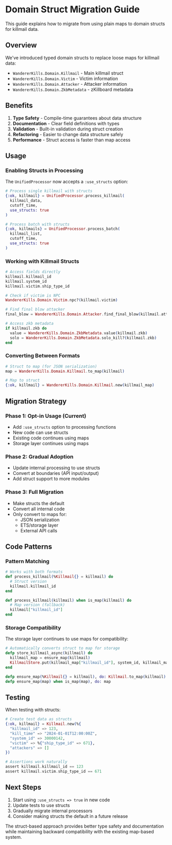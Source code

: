 # Domain Struct Migration Guide

This guide explains how to migrate from using plain maps to domain structs for killmail data.

## Overview

We've introduced typed domain structs to replace loose maps for killmail data:

- `WandererKills.Domain.Killmail` - Main killmail struct
- `WandererKills.Domain.Victim` - Victim information
- `WandererKills.Domain.Attacker` - Attacker information
- `WandererKills.Domain.ZkbMetadata` - zKillboard metadata

## Benefits

1. **Type Safety** - Compile-time guarantees about data structure
2. **Documentation** - Clear field definitions with types
3. **Validation** - Built-in validation during struct creation
4. **Refactoring** - Easier to change data structure safely
5. **Performance** - Struct access is faster than map access

## Usage

### Enabling Structs in Processing

The `UnifiedProcessor` now accepts a `:use_structs` option:

```elixir
# Process single killmail with structs
{:ok, killmail} = UnifiedProcessor.process_killmail(
  killmail_data,
  cutoff_time,
  use_structs: true
)

# Process batch with structs
{:ok, killmails} = UnifiedProcessor.process_batch(
  killmail_list,
  cutoff_time,
  use_structs: true
)
```

### Working with Killmail Structs

```elixir
# Access fields directly
killmail.killmail_id
killmail.system_id
killmail.victim.ship_type_id

# Check if victim is NPC
WandererKills.Domain.Victim.npc?(killmail.victim)

# Find final blow attacker
final_blow = WandererKills.Domain.Attacker.find_final_blow(killmail.attackers)

# Access zkb metadata
if killmail.zkb do
  value = WandererKills.Domain.ZkbMetadata.value(killmail.zkb)
  solo = WandererKills.Domain.ZkbMetadata.solo_kill?(killmail.zkb)
end
```

### Converting Between Formats

```elixir
# Struct to map (for JSON serialization)
map = WandererKills.Domain.Killmail.to_map(killmail)

# Map to struct
{:ok, killmail} = WandererKills.Domain.Killmail.new(killmail_map)
```

## Migration Strategy

### Phase 1: Opt-in Usage (Current)
- Add `:use_structs` option to processing functions
- New code can use structs
- Existing code continues using maps
- Storage layer continues using maps

### Phase 2: Gradual Adoption
- Update internal processing to use structs
- Convert at boundaries (API input/output)
- Add struct support to more modules

### Phase 3: Full Migration
- Make structs the default
- Convert all internal code
- Only convert to maps for:
  - JSON serialization
  - ETS/storage layer
  - External API calls

## Code Patterns

### Pattern Matching

```elixir
# Works with both formats
def process_killmail(%Killmail{} = killmail) do
  # Struct version
  killmail.killmail_id
end

def process_killmail(killmail) when is_map(killmail) do
  # Map version (fallback)
  killmail["killmail_id"]
end
```

### Storage Compatibility

The storage layer continues to use maps for compatibility:

```elixir
# Automatically converts struct to map for storage
defp store_killmail_async(killmail) do
  killmail_map = ensure_map(killmail)
  KillmailStore.put(killmail_map["killmail_id"], system_id, killmail_map)
end

defp ensure_map(%Killmail{} = killmail), do: Killmail.to_map(killmail)
defp ensure_map(map) when is_map(map), do: map
```

## Testing

When testing with structs:

```elixir
# Create test data as structs
{:ok, killmail} = Killmail.new(%{
  "killmail_id" => 123,
  "kill_time" => "2024-01-01T12:00:00Z",
  "system_id" => 30000142,
  "victim" => %{"ship_type_id" => 671},
  "attackers" => []
})

# Assertions work naturally
assert killmail.killmail_id == 123
assert killmail.victim.ship_type_id == 671
```

## Next Steps

1. Start using `:use_structs => true` in new code
2. Update tests to use structs
3. Gradually migrate internal processors
4. Consider making structs the default in a future release

The struct-based approach provides better type safety and documentation while maintaining backward compatibility with the existing map-based system.